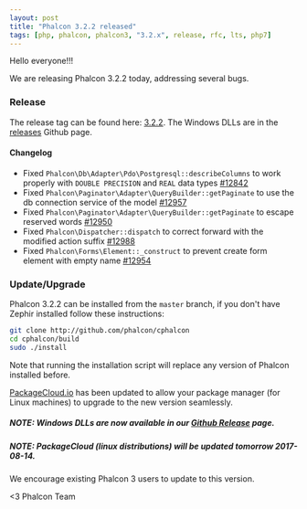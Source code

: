 ```yaml
---
layout: post
title: "Phalcon 3.2.2 released"
tags: [php, phalcon, phalcon3, "3.2.x", release, rfc, lts, php7]
---
```


Hello everyone!!!

We are releasing Phalcon 3.2.2 today, addressing several bugs. 

<!--more-->
### Release
The release tag can be found here: [3.2.2](https://github.com/phalcon/cphalcon/releases/tag/v3.2.2). The Windows DLLs are in the [releases](https://github.com/phalcon/cphalcon/releases/) Github page.

#### Changelog
- Fixed `Phalcon\Db\Adapter\Pdo\Postgresql::describeColumns` to work properly with `DOUBLE PRECISION` and `REAL` data types [#12842](https://github.com/phalcon/cphalcon/issues/12842)
- Fixed `Phalcon\Paginator\Adapter\QueryBuilder::getPaginate` to use the db connection service of the model [#12957](https://github.com/phalcon/cphalcon/issues/12957)
- Fixed `Phalcon\Paginator\Adapter\QueryBuilder::getPaginate` to escape reserved words [#12950](https://github.com/phalcon/cphalcon/issues/12950)
- Fixed `Phalcon\Dispatcher::dispatch` to correct forward with the modified action suffix [#12988](https://github.com/phalcon/cphalcon/pull/12988)
- Fixed `Phalcon\Forms\Element::_construct` to prevent create form element with empty name [#12954](https://github.com/phalcon/cphalcon/pull/12954)

### Update/Upgrade
Phalcon 3.2.2 can be installed from the `master` branch, if you don't have Zephir installed follow these instructions:

```sh
git clone http://github.com/phalcon/cphalcon
cd cphalcon/build
sudo ./install
```

Note that running the installation script will replace any version of Phalcon installed before.

[PackageCloud.io](https://packagecloud.io/phalcon/stable) has been updated to allow your package manager (for Linux machines) to upgrade to the new version seamlessly.

<h5 class="alert alert-danger">
<strong>NOTE</strong>: Windows DLLs are now available in our <a href="https://github.com/phalcon/cphalcon/releases/tag/v3.2.2">Github Release</a> page.
</h5>

<h5 class="alert alert-info">
<strong>NOTE</strong>: PackageCloud (linux distributions) will be updated tomorrow 2017-08-14.
</h5>

We encourage existing Phalcon 3 users to update to this version.


<3 Phalcon Team

